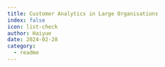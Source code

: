 ```yaml
---
title: Customer Analytics in Large Organisations
index: false
icon: list-check
author: Haiyue
date: 2024-02-28
category:
  - readme
---
```


